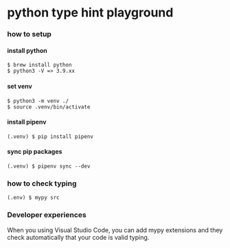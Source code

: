 # python type hint playground

### how to setup

#### install python

```
$ brew install python
$ python3 -V => 3.9.xx
```

#### set venv

```
$ python3 -m venv ./
$ source .venv/bin/activate
```

#### install pipenv

```
(.venv) $ pip install pipenv
```

#### sync pip packages

```
(.venv) $ pipenv sync --dev
```

### how to check typing

```
(.env) $ mypy src
```

### Developer experiences

When you using Visual Studio Code, you can add mypy extensions and they check automatically that your code is valid typing.
